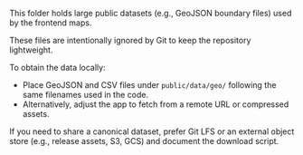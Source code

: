This folder holds large public datasets (e.g., GeoJSON boundary files) used by the frontend maps.

These files are intentionally ignored by Git to keep the repository lightweight.

To obtain the data locally:
- Place GeoJSON and CSV files under `public/data/geo/` following the same filenames used in the code.
- Alternatively, adjust the app to fetch from a remote URL or compressed assets.

If you need to share a canonical dataset, prefer Git LFS or an external object store (e.g., release assets, S3, GCS) and document the download script.
